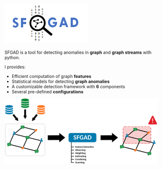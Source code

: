 ![SFGAD](./doc/img/logo.png)
---

SFGAD is a tool for detecting anomalies in **graph** and **graph streams** with python.


I provides:

* Efficient computation of graph **features**
* Statistical models for detecting **graph anomalies**
* A customizable detection framework with **6** components
* Several pre-defined **configurations**

![Process](./doc/img/sfgad.png)
